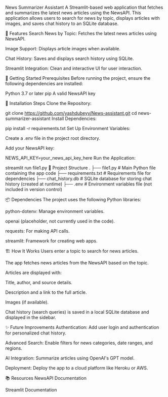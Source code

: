 News Summarizer Assistant
A Streamlit-based web application that fetches and summarizes the latest news articles using the NewsAPI. This application allows users to search for news by topic, displays articles with images, and saves chat history to an SQLite database.

📝 Features
Search News by Topic: Fetches the latest news articles using NewsAPI.

Image Support: Displays article images when available.

Chat History: Saves and displays search history using SQLite.

Streamlit Integration: Clean and interactive UI for user interaction.

🚀 Getting Started
Prerequisites
Before running the project, ensure the following dependencies are installed:

Python 3.7 or later
pip
A valid NewsAPI key

🔧 Installation Steps
Clone the Repository:


git clone https://github.com/yashdubeyy/News-assistant.git
cd news-summarizer-assistant
Install Dependencies:


pip install -r requirements.txt
Set Up Environment Variables:

Create a .env file in the project root directory.

Add your NewsAPI key:


NEWS_API_KEY=your_news_api_key_here
Run the Application:


streamlit run file1.py
📂 Project Structure
.
├── file1.py          # Main Python file containing the app code
├── requirements.txt  # Requirements file for dependencies
├── chat_history.db   # SQLite database for storing chat history (created at runtime)
├── .env              # Environment variables file (not included in version control)

📦 Dependencies
The project uses the following Python libraries:

python-dotenv: Manage environment variables.

openai (placeholder, not currently used in the code).

requests: For making API calls.

streamlit: Framework for creating web apps.


🏗️ How It Works
Users enter a topic to search for news articles.

The app fetches news articles from the NewsAPI based on the topic.

Articles are displayed with:

Title, author, and source details.

Description and a link to the full article.

Images (if available).

Chat history (search queries) is saved in a local SQLite database and displayed in the sidebar.


✨ Future Improvements
Authentication: Add user login and authentication for personalized chat history.

Advanced Search: Enable filters for news categories, date ranges, and regions.

AI Integration: Summarize articles using OpenAI's GPT model.

Deployment: Deploy the app to a cloud platform like Heroku or AWS.


📚 Resources
NewsAPI Documentation

Streamlit Documentation

